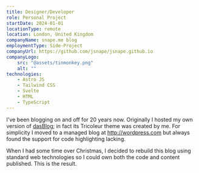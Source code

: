 ```yaml
---
title: Designer/Developer
role: Personal Project
startDate: 2024-01-01
locationType: remote
location: London, United Kingdom
companyName: snape.me blog
employmentType: Side-Project
companyUrl: https://github.com/jsnape/jsnape.github.io
companyLogo:
    src: "@assets/tinmonkey.png"
    alt: ""
technologies:
    - Astro JS
    - Tailwind CSS
    - Svelte
    - HTML
    - TypeScript
---
```

I've been blogging on and off for 20 years now. Originally I hosted my own version of [dasBlog](https://github.com/shanselman/dasblog); in fact its Tricoleur theme was created by me. For simplicity I moved to a managed blog at http://wordpress.com but always found the support for code highlighting lacking.

When I had some time over Christmas, I decided to rebuild this blog using standard web technologies so I could own both the code and content published. This is the result.

